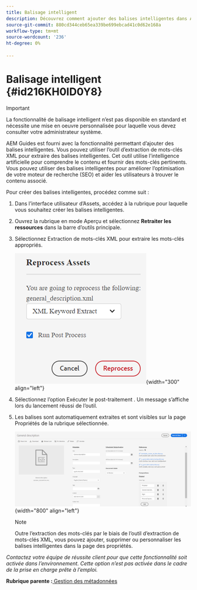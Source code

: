 ```yaml
---
title: Balisage intelligent
description: Découvrez comment ajouter des balises intelligentes dans AEM Guides. Utilisez l’outil d’extraction de mots-clés XML pour extraire les mots-clés appropriés.
source-git-commit: 880cd344ceb65ea339be699ebcad41c0d62e168a
workflow-type: tm+mt
source-wordcount: '236'
ht-degree: 0%

---
```


# Balisage intelligent {#id216KH0ID0Y8}

>[!IMPORTANT]
>
> La fonctionnalité de balisage intelligent n’est pas disponible en standard et nécessite une mise en oeuvre personnalisée pour laquelle vous devez consulter votre administrateur système.

AEM Guides est fourni avec la fonctionnalité permettant d’ajouter des balises intelligentes. Vous pouvez utiliser l’outil d’extraction de mots-clés XML pour extraire des balises intelligentes. Cet outil utilise l’intelligence artificielle pour comprendre le contenu et fournir des mots-clés pertinents. Vous pouvez utiliser des balises intelligentes pour améliorer l’optimisation de votre moteur de recherche \(SEO\) et aider les utilisateurs à trouver le contenu associé.

Pour créer des balises intelligentes, procédez comme suit :

1. Dans l’interface utilisateur d’Assets, accédez à la rubrique pour laquelle vous souhaitez créer les balises intelligentes.
1. Ouvrez la rubrique en mode Aperçu et sélectionnez **Retraiter les ressources** dans la barre d’outils principale.
1. Sélectionnez Extraction de mots-clés XML pour extraire les mots-clés appropriés.

   ![](images/smart-tag-reprocess-asset.png){width="300" align="left"}

1. Sélectionnez l’option Exécuter le post-traitement . Un message s’affiche lors du lancement réussi de l’outil.
1. Les balises sont automatiquement extraites et sont visibles sur la page Propriétés de la rubrique sélectionnée.

   ![](images/properties-smart-tags.png){width="800" align="left"}

   >[!NOTE]
   >
   > Outre l’extraction des mots-clés par le biais de l’outil d’extraction de mots-clés XML, vous pouvez ajouter, supprimer ou personnaliser les balises intelligentes dans la page des propriétés.


*Contactez votre équipe de réussite client pour que cette fonctionnalité soit activée dans l’environnement. Cette option n’est pas activée dans le cadre de la prise en charge prête à l’emploi.*

**Rubrique parente :**[ Gestion des métadonnées](manage-metadata.md)
